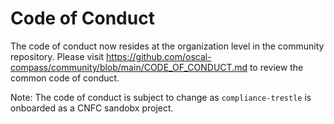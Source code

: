 # Code of Conduct 

The code of conduct now resides at the organization level in the community repository. Please visit https://github.com/oscal-compass/community/blob/main/CODE_OF_CONDUCT.md to review the common code of conduct.

Note: The code of conduct is subject to change as `compliance-trestle` is onboarded as a CNFC sandobx project.
